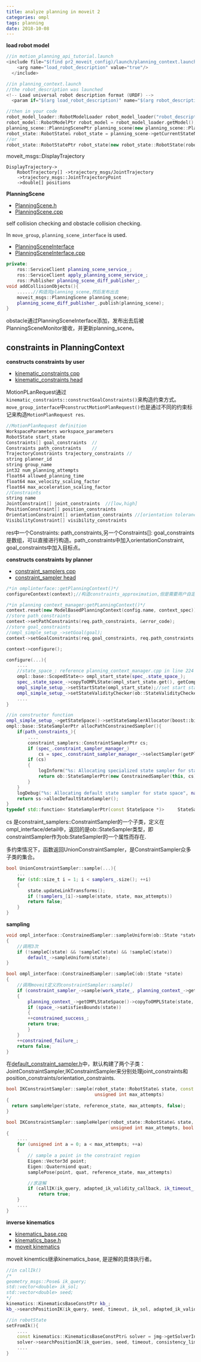 ```yaml
---
title: analyze planning in moveit 2 
categories: ompl
tags: planning
date: 2018-10-08
---
```


**load robot model**

```c++
//in motion_planning_api_tutorial.launch
<include file="$(find pr2_moveit_config)/launch/planning_context.launch">
    <arg name="load_robot_description" value="true"/>
  </include>

//in planning_context.launch
//the robot_description was launched
<!-- Load universal robot description format (URDF) -->
  <param if="$(arg load_robot_description)" name="$(arg robot_description)" command="$(find xacro)/xacro --inorder '$(find pr2_description)/robots/pr2_no_kinect.urdf.xacro'"/>

//then in your code
robot_model_loader::RobotModelLoader robot_model_loader("robot_description");
robot_model::RobotModelPtr robot_model = robot_model_loader.getModel();
planning_scene::PlanningScenePtr planning_scene(new planning_scene::PlanningScene(robot_model));
robot_state::RobotState& robot_state = planning_scene->getCurrentStateNonConst();
//or
robot_state::RobotStatePtr robot_state(new robot_state::RobotState(robot_model));
```

moveit_msgs::DisplayTrajectory

```
DisplayTrajectory->
    RobotTrajectory[] ->trajectory_msgs/JointTrajectory
    ->trajectory_msgs::JointTrajectoryPoint
    ->double[] positions

```

**PlanningScene**

- [PlanningScene.h](https://github.com/ros-planning/moveit/blob/kinetic-devel/moveit_core/planning_scene/include/moveit/planning_scene/planning_scene.h)
- [PlanningScene.cpp](https://github.com/ros-planning/moveit/blob/kinetic-devel/moveit_core/planning_scene/src/planning_scene.cpp)

self collision checking and obstacle collision checking.

In `move_group`, `planning_scene_interface` is used.

- [PlanningSceneInterface](https://github.com/ros-planning/moveit/blob/54d516a4e6fdc5db9dfcba4da9e916d807ea312a/moveit_ros/planning_interface/planning_scene_interface/src/planning_scene_interface.cpp)
- [PlanningSceneInterface.cpp](https://github.com/ros-planning/moveit/blob/54d516a4e6fdc5db9dfcba4da9e916d807ea312a/moveit_ros/planning_interface/planning_scene_interface/src/planning_scene_interface.cpp)

```c++
private:
    ros::ServiceClient planning_scene_service_;
    ros::ServiceClient apply_planning_scene_service_;
    ros::Publisher planning_scene_diff_publisher_;
void addCollisionObjects(){
    ......//构造完planning_scene,然后发布出去
    moveit_msgs::PlanningScene planning_scene;
    planning_scene_diff_publisher_.publish(planning_scene);
}
```

obstacle通过PlanningSceneInterface添加，发布出去后被PlanningSceneMonitor接收，并更新planning_scene。

## constraints in PlanningContext

**constructs constraints by user**

- [kinematic_constraints cpp](https://github.com/kunal15595/ros/tree/master/moveit/src/moveit_core/kinematic_constraints/src)
- [kinematic_constraints head](https://github.com/kunal15595/ros/tree/master/moveit/src/moveit_core/kinematic_constraints/include/moveit/kinematic_constraints)


MotionPLanRequest通过`kinematic_constraints::constructGoalConstraints()`来构造约束方式。`move_group_interface`中`constructMotionPlanRequest()`也是通过不同的约束标记来构造`MotionPlanRequest res`.

```c++
//MotionPlanRequest definition
WorkspaceParameters workspace_parameters
RobotState start_state
Constraints[] goal_constraints  //
Constraints path_constraints	//
TrajectoryConstraints trajectory_constraints //
string planner_id
string group_name
int32 num_planning_attempts
float64 allowed_planning_time
float64 max_velocity_scaling_factor
float64 max_acceleration_scaling_factor
//Constraints
string name
JointConstraint[] joint_constraints  //[low,high]
PositionConstraint[] position_constraints
OrientationConstraint[] orientation_constraints //[orientation tolerance]
VisibilityConstraint[] visibility_constraints
```

res中一个Constraints: path_constraints,另一个Constraints[]: goal_constraints是数组，可以直接进行构造。path_constraints中加入orientationConstraint, goal_constraints中加入目标点。

**constructs constraints by planner**

- [constraint_samplers cpp](https://github.com/ros-planning/moveit/tree/kinetic-devel/moveit_core/constraint_samplers/src)
- [constraint_sampler head](https://github.com/ros-planning/moveit/tree/kinetic-devel/moveit_core/constraint_samplers/include/moveit/constraint_samplers)

```c++
/*in omplinterface::getPlanningContext()*/
configureContext(context);//构造constraints_approximation,但是需要用户自定义，默认没有

/*in planning context_manager:getPLanningContext()*/
context.reset(new ModelBasedPlanningContext(config.name, context_spec));//会处理path_constraints.
//store path_constraints
context->setPathConstraints(req.path_constraints, &error_code);
//store goal_constraints
//ompl_simple_setup_->setGoal(goal);
context->setGoalConstraints(req.goal_constraints, req.path_constraints, &error_code);

context->configure();
```
```c++
configure(...){
    ....
    //state_space_: reference planning_context_manager.cpp in line 224
    ompl::base::ScopedState<> ompl_start_state(spec_.state_space_);
    spec_.state_space_->copyToOMPLState(ompl_start_state.get(), getCompleteInitialRobotState());
    ompl_simple_setup_->setStartState(ompl_start_state);//set start state
    ompl_simple_setup_->setStateValidityChecker(ob::StateValidityCheckerPtr(new StateValidityChecker(this)));//set default validity checker
    ....
}
```
```c++
//in constructor function
ompl_simple_setup_->getStateSpace()->setStateSamplerAllocator(boost::bind(&ModelBasedPlanningContext::allocPathConstrainedSampler, this, _1));
ompl::base::StateSamplerPtr allocPathConstrainedSampler(){
    if(path_constraints_){
        ....
        constraint_samplers::ConstraintSamplerPtr cs;
        if (spec_.constraint_sampler_manager_)
            cs = spec_.constraint_sampler_manager_->selectSampler(getPlanningScene(), getGroupName(), path_constraints_->getAllConstraints());
        if (cs)
        {
            logInform("%s: Allocating specialized state sampler for state space", name_.c_str());
            return ob::StateSamplerPtr(new ConstrainedSampler(this, cs));
        }
    }
    logDebug("%s: Allocating default state sampler for state space", name_.c_str());
    return ss->allocDefaultStateSampler();
}
typedef std::function< StateSamplerPtr(const StateSpace *)> 	StateSamplerAllocator;
```

cs 是constraint_samplers::ConstraintSampler的一个子类，定义在ompl_interface/detail中，返回的是ob::StateSampler类型，即constraintSampler作为ob:StateSampler的一个属性而存在. 

多约束情况下，函数返回UnionConstraintSampler，是ConstraintSampler众多子类的集合。

```c++
bool UnionConstraintSampler::sample(...){
    ...
    for (std::size_t i = 1; i < samplers_.size(); ++i)
    {
        state.updateLinkTransforms();
        if (!samplers_[i]->sample(state, state, max_attempts))
        return false;
    }
}
```


**sampling** 


```c++
void ompl_interface::ConstrainedSampler::sampleUniform(ob::State *state)
{
    //调用3次
    if (!sampleC(state) && !sampleC(state) && !sampleC(state))
        default_->sampleUniform(state);
}

bool ompl_interface::ConstrainedSampler::sampleC(ob::State *state)
{
    //调用moveit定义的constraintSampler::sample()
    if (constraint_sampler_->sample(work_state_, planning_context_->getCompleteInitialRobotState(), planning_context_->getMaximumStateSamplingAttempts()))
    {
        planning_context_->getOMPLStateSpace()->copyToOMPLState(state, work_state_);
        if (space_->satisfiesBounds(state))
        {
        ++constrained_success_;
        return true;
        }
    }
    ++constrained_failure_;
    return false;
}
```

在[default_constraint_sampler.h](https://github.com/ros-planning/moveit/blob/kinetic-devel/moveit_core/constraint_samplers/include/moveit/constraint_samplers/default_constraint_samplers.h)中，默认构建了两个子类：JointConstraintSampler,IKConstraintSampler来分别处理joint_constraints和position_constraints/orientation_constraints.

```c++
bool IKConstraintSampler::sample(robot_state::RobotState& state, const robot_state::RobotState& reference_state,
                                 unsigned int max_attempts)
{
  return sampleHelper(state, reference_state, max_attempts, false);
}

bool IKConstraintSampler::sampleHelper(robot_state::RobotState& state, const robot_state::RobotState& reference_state,
                                       unsigned int max_attempts, bool project)
{
    ....
    for (unsigned int a = 0; a < max_attempts; ++a)
    {
        // sample a point in the constraint region
        Eigen::Vector3d point;
        Eigen::Quaterniond quat;
        samplePose(point, quat, reference_state, max_attempts)

        //求逆解
        if (callIK(ik_query, adapted_ik_validity_callback, ik_timeout_, state, project && a == 0))
            return true;
    }
    ....
}
```

**inverse kinematics**

- [kinematics_base.cpp](https://github.com/ros-planning/moveit/blob/kinetic-devel/moveit_core/kinematics_base/src/kinematics_base.cpp)
- [kinematics_base.h](https://github.com/ros-planning/moveit/blob/kinetic-devel/moveit_core/kinematics_base/include/moveit/kinematics_base/kinematics_base.h)
- [moveit kinematics](https://github.com/ros-planning/moveit/tree/kinetic-devel/moveit_kinematics)

moveit kinemtics继承kinematics_base, 是逆解的具体执行者。

```c++
//in callIk()
/*
geometry_msgs::Pose& ik_query;
std::vector<double> ik_sol;
std::vector<double> seed;
*/
kinematics::KinematicsBaseConstPtr kb_; 
kb_->searchPositionIK(ik_query, seed, timeout, ik_sol, adapted_ik_validity_callback, error)

//in robotState
setFromIk(){
    ....
    const kinematics::KinematicsBaseConstPtr& solver = jmg->getSolverInstance();
    solver->searchPositionIK(ik_queries, seed, timeout, consistency_limits, ik_sol, ik_callback_fn, error, options,this);
    ....
}
```






